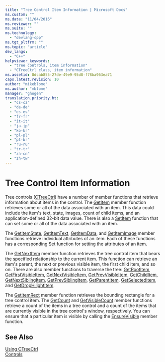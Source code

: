 ```yaml
---
title: "Tree Control Item Information | Microsoft Docs"
ms.custom: ""
ms.date: "11/04/2016"
ms.reviewer: ""
ms.suite: ""
ms.technology: 
  - "devlang-cpp"
ms.tgt_pltfrm: ""
ms.topic: "article"
dev_langs: 
  - "C++"
helpviewer_keywords: 
  - "tree controls, item information"
  - "CTreeCtrl class, item information"
ms.assetid: 8dcab855-27de-49e9-95d8-f78ba963ea71
caps.latest.revision: 10
author: "mikeblome"
ms.author: "mblome"
manager: "ghogen"
translation.priority.ht: 
  - "cs-cz"
  - "de-de"
  - "es-es"
  - "fr-fr"
  - "it-it"
  - "ja-jp"
  - "ko-kr"
  - "pl-pl"
  - "pt-br"
  - "ru-ru"
  - "tr-tr"
  - "zh-cn"
  - "zh-tw"
---
```

# Tree Control Item Information
Tree controls ([CTreeCtrl](../mfc/reference/ctreectrl-class.md)) have a number of member functions that retrieve information about items in the control. The [GetItem](../mfc/reference/ctreectrl-class.md#ctreectrl__getitem) member function retrieves some or all of the data associated with an item. This data could include the item's text, state, images, count of child items, and an application-defined 32-bit data value. There is also a [SetItem](../mfc/reference/ctreectrl-class.md#ctreectrl__setitem) function that can set some or all of the data associated with an item.  
  
 The [GetItemState](../mfc/reference/ctreectrl-class.md#ctreectrl__getitemstate), [GetItemText](../mfc/reference/ctreectrl-class.md#ctreectrl__getitemtext), [GetItemData](../mfc/reference/ctreectrl-class.md#ctreectrl__getitemdata), and [GetItemImage](../mfc/reference/ctreectrl-class.md#ctreectrl__getitemimage) member functions retrieve individual attributes of an item. Each of these functions has a corresponding Set function for setting the attributes of an item.  
  
 The [GetNextItem](../mfc/reference/ctreectrl-class.md#ctreectrl__getnextitem) member function retrieves the tree control item that bears the specified relationship to the current item. This function can retrieve an item's parent, the next or previous visible item, the first child item, and so on. There are also member functions to traverse the tree: [GetRootItem](../mfc/reference/ctreectrl-class.md#ctreectrl__getrootitem), [GetFirstVisibleItem](../mfc/reference/ctreectrl-class.md#ctreectrl__getfirstvisibleitem), [GetNextVisibleItem](../mfc/reference/ctreectrl-class.md#ctreectrl__getnextvisibleitem), [GetPrevVisibleItem](../mfc/reference/ctreectrl-class.md#ctreectrl__getprevvisibleitem), [GetChildItem](../mfc/reference/ctreectrl-class.md#ctreectrl__getchilditem), [GetNextSiblingItem](../mfc/reference/ctreectrl-class.md#ctreectrl__getnextsiblingitem), [GetPrevSiblingItem](../mfc/reference/ctreectrl-class.md#ctreectrl__getprevsiblingitem), [GetParentItem](../mfc/reference/ctreectrl-class.md#ctreectrl__getparentitem), [GetSelectedItem](../mfc/reference/ctreectrl-class.md#ctreectrl__getselecteditem), and [GetDropHilightItem](../mfc/reference/ctreectrl-class.md#ctreectrl__getdrophilightitem).  
  
 The [GetItemRect](../mfc/reference/ctreectrl-class.md#ctreectrl__getitemrect) member function retrieves the bounding rectangle for a tree control item. The [GetCount](../mfc/reference/ctreectrl-class.md#ctreectrl__getcount) and [GetVisibleCount](../mfc/reference/ctreectrl-class.md#ctreectrl__getvisiblecount) member functions retrieve a count of the items in a tree control and a count of the items that are currently visible in the tree control's window, respectively. You can ensure that a particular item is visible by calling the [EnsureVisible](../mfc/reference/ctreectrl-class.md#ctreectrl__ensurevisible) member function.  
  
## See Also  
 [Using CTreeCtrl](../mfc/using-ctreectrl.md)   
 [Controls](../mfc/controls-mfc.md)

